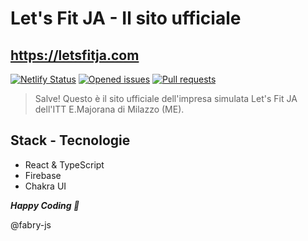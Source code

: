 # Let's Fit JA - Il sito ufficiale
## https://letsfitja.com

[![Netlify Status](https://api.netlify.com/api/v1/badges/3aeecfac-947d-4efa-a49c-0c248ba2bc80/deploy-status)](https://app.netlify.com/sites/letsfitja/deploys)
[![Opened issues](https://img.shields.io/github/issues-raw/fabry-js/lets-fit-ws.svg)](https://github.com/fabry-js/lets-fit-ws/issues)
[![Pull requests](https://img.shields.io/github/issues-pr-raw/fabry-js/lets-fit-ws.svg)](https://github.com/fabry-js/lets-fit-ws/pulls)

> Salve!
Questo è il sito ufficiale dell'impresa simulata Let's Fit JA dell'ITT E.Majorana di Milazzo (ME).

## Stack - Tecnologie

- React & TypeScript
- Firebase
- Chakra UI

***Happy Coding 🤍***

@fabry-js
